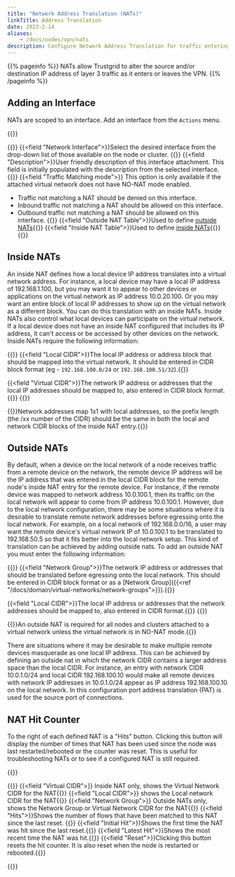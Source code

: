 ```yaml
---
title: "Network Address Translation (NATs)"
linkTitle: Address Translation
date: 2023-2-14
aliases: 
    - /docs/nodes/vpn/nats
description: Configure Network Address Translation for traffic entering or leaving the virtual network
---
```


{{% pageinfo %}}
NATs allow Trustgrid to alter the source and/or destination IP address of layer 3 traffic as it enters or leaves the VPN.
{{% /pageinfo %}}


## Adding an Interface

NATs are scoped to an interface. Add an interface from the `Actions` menu.

{{<tgimg src="add-interface.png" caption="Add Interface dialog" alt="Dialog to add interface. Options to select an interface, provide a description">}}

{{<fields>}}
{{<field "Network Interface">}}Select the desired interface from the drop-down list of those available on the node or cluster. {{</field>}}
{{<field "Description">}}User friendly description of this interface attachment. This field is initially populated with the description from the selected interface. {{</field>}}
{{<field "Traffic Matching mode">}} This option is only available if the attached virtual network does not have NO-NAT mode enabled.
* Traffic not matching a NAT should be denied on this interface. 
* Inbound traffic not matching a NAT should be allowed on this interface. 
* Outbound traffic not matching a NAT should be allowed on this interface.
{{</field>}}
{{<field "Outside NAT Table">}}Used to define [outside NATs](#outside-nats){{</field>}}
{{<field "Inside NAT Table">}}Used to define [inside NATs](#inside-nats){{</field>}}
{{</fields>}}

## Inside NATs

An inside NAT defines how a local device IP address translates into a virtual network address. For instance, a local device may have a local IP address of 192.168.1.100, but you may want it to appear to other devices or applications on the virtual network as IP address 10.0.20.100. Or you may want an entire block of local IP addresses to show up on the virtual network as a different block. You can do this translation with an inside NATs. Inside NATs also control what local devices can participate on the virtual network. If a local device does not have an inside NAT configured that includes its IP address, it can't access or be accessed by other devices on the network. Inside NATs require the following information:

{{<fields>}}
{{<field "Local CIDR">}}The local IP address or address block that should be mapped into the virtual network. It should be entered in CIDR block format (eg - `192.168.100.0/24` or `192.168.100.51/32`).{{</field>}}

{{<field "Virtual CIDR">}}The network IP address or addresses that the local IP addresses should be mapped to, also entered in CIDR block format.{{</field>}}
{{</fields>}}

{{<alert>}}Network addresses map 1x1 with local addresses, so the prefix length (the /xx number of the CIDR) should be the same in both the local and network CIDR blocks of the inside NAT entry.{{</alert>}}

## Outside NATs

By default, when a device on the local network of a node receives traffic from a remote device on the network, the remote device IP address will be the IP address that was entered in the local CIDR block for the remote node's inside NAT entry for the remote device. For instance, if the remote device was mapped to network address 10.0.100.1, then its traffic on the local network will appear to come from IP address 10.0.100.1. However, due to the local network configuration, there may be some situations where it is desirable to translate remote network addresses before egressing onto the local network. For example, on a local network of 192.168.0.0/16, a user may want the remote device's virtual network IP of 10.0.100.1 to be translated to 192.168.50.5 so that it fits better into the local network setup. This kind of translation can be achieved by adding outside nats. To add an outside NAT you must enter the following information:

{{<fields>}}
{{<field "Network Group">}}The network IP address or addresses that should be translated before egressing onto the local network. This should be entered in CIDR block format or as a [Network Group]({{<ref "/docs/domain/virtual-networks/network-groups">}}).{{</field>}}

{{<field "Local CIDR">}}The local IP address or addresses that the network addresses should be mapped to, also entered in CIDR format.{{</field>}}
{{</fields>}}

{{<alert type="note">}}An outside NAT is required for all nodes and clusters attached to a virtual network unless the virtual network is in NO-NAT mode.{{</alert>}}

There are situations where it may be desirable to make multiple remote devices masquerade as one local IP address. This can be achieved by defining an outside nat in which the network CIDR contains a larger address space than the local CIDR. For instance, an entry with network CIDR 10.0.1.0/24 and local CIDR 192.168.100.10 would make all remote devices with network IP addresses in 10.0.1.0/24 appear as IP address 192.168.100.10 on the local network. In this configuration port address translation (PAT) is used for the source port of connections.

## NAT Hit Counter
To the right of each defined NAT is a "Hits" button. Clicking this button will display the number of times that NAT has been used since the node was last restarted/rebooted or the counter was reset. This is useful for troubleshooting NATs or to see if a configured NAT is still required. 

{{<tgimg src="nat-hit-counter-example.png" alt="Inside NAT hit counter" width="70%" caption="Inside NAT hit counter" >}}

{{<fields>}}
{{<field "Virtual CIDR">}} Inside NAT only, shows the Virtual Network CIDR for the NAT{{</field>}}
{{<field "Local CIDR">}} shows the Local network CIDR for the NAT{{</field>}}
{{<field "Network Group">}} Outside NATs only, shows the Network Group or Virtual Network CIDR for the NAT{{</field>}}
{{<field "Hits">}}Shows the number of flows that have been matched to this NAT since the last reset. {{</field>}}
{{<field "Initial Hit">}}Shows the first time the NAT was hit since the last reset.{{</field>}}
{{<field "Latest Hit">}}Shows the most recent time the NAT was hit.{{</field>}}
{{<field "Reset">}}Clicking this button resets the hit counter. It is also reset when the node is restarted or rebooted.{{</field>}}

{{</fields>}}